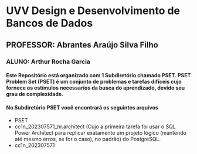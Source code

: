 # UVV Design e Desenvolvimento de Bancos de Dados
##  PROFESSOR: Abrantes Araújo Silva Filho
### ALUNO: Arthur Rocha Garcia
#### Este Repositório está organizado com 1 Subdiretório chamado PSET. PSET Problem Set (PSET) é um conjunto de problemas e tarefas difíceis cujo fornece os estímulos necessarios da busca do aprendizado, devido seu grau de complexidade. 
#### No Subdiretório PSET você encontrará os seguintes arquivos
- PSET
 - cc1n_202307571_hr.architect (Cujo a primeira tarefa foi usar o SQL Power Architect para replicar exatamente um
projeto lógico (mantendo até mesmo erros, se for o caso), no padrão)
do PostgreSQL.
 - cc1n_202307571
